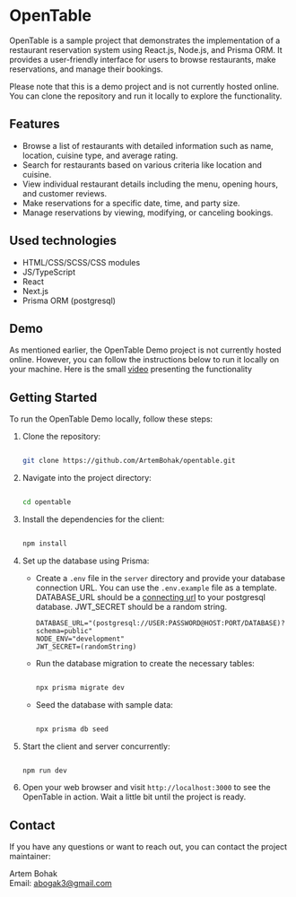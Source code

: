 OpenTable
==============

OpenTable is a sample project that demonstrates the implementation of a restaurant reservation system using React.js, Node.js, and Prisma ORM. It provides a user-friendly interface for users to browse restaurants, make reservations, and manage their bookings.

Please note that this is a demo project and is not currently hosted online. You can clone the repository and run it locally to explore the functionality.

Features
--------

-   Browse a list of restaurants with detailed information such as name, location, cuisine type, and average rating.
-   Search for restaurants based on various criteria like location and cuisine.
-   View individual restaurant details including the menu, opening hours, and customer reviews.
-   Make reservations for a specific date, time, and party size.
-   Manage reservations by viewing, modifying, or canceling bookings.

Used technologies
--------

-   HTML/CSS/SCSS/CSS modules
-   JS/TypeScript
-   React
-   Next.js
-   Prisma ORM (postgresql)

Demo
----

As mentioned earlier, the OpenTable Demo project is not currently hosted online. However, you can follow the instructions below to run it locally on your machine.
Here is the small [video]() presenting the functionality

Getting Started
---------------

To run the OpenTable Demo locally, follow these steps:

1.  Clone the repository:

    ```bash

    git clone https://github.com/ArtemBohak/opentable.git
    ```

2.  Navigate into the project directory:

    ```bash

    cd opentable
    ```

3.  Install the dependencies for the client:

    ```bash

    npm install
    ```

4.  Set up the database using Prisma:
    -   Create a `.env` file in the `server` directory and provide your database connection URL. You can use the `.env.example` file as a template.
        DATABASE_URL should be a [connecting url](https://www.prisma.io/docs/concepts/database-connectors/postgresql) to your postgresql database. JWT_SECRET should be a random string.
        
        ```.env.example
        DATABASE_URL="(postgresql://USER:PASSWORD@HOST:PORT/DATABASE)?schema=public"
        NODE_ENV="development"
        JWT_SECRET=(randomString)
        ```
    
    -   Run the database migration to create the necessary tables:

        ```bash

        npx prisma migrate dev
        ```

    -   Seed the database with sample data:

        ```bash

        npx prisma db seed
        ```

5.  Start the client and server concurrently:

    ```bash

    npm run dev
    ```

6.  Open your web browser and visit `http://localhost:3000` to see the OpenTable in action. Wait a little bit until the project is ready.


Contact
-------

If you have any questions or want to reach out, you can contact the project maintainer:

Artem Bohak\
Email: <abogak3@gmail.com>
